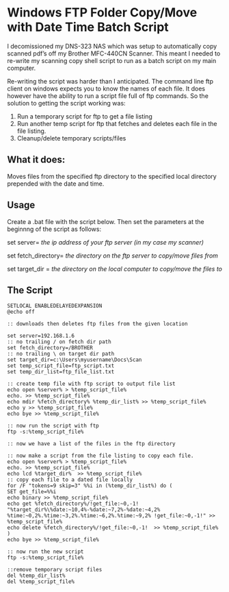# Windows FTP Folder Copy/Move with Date Time Batch Script

I decomissioned my DNS-323 NAS which was setup to automatically copy scanned pdf’s off my Brother MFC-440CN Scanner. This meant I needed to re-write my scanning copy shell script to run as a batch script on my main computer.


Re-writing the script was harder than I anticipated. The command line ftp client on windows expects you to know the names of each file. It does however have the ability to run a script file full of ftp commands. So the solution to getting the script working was:


1. Run a temporary script for ftp to get a file listing
2. Run another temp script for ftp that fetches and deletes each file in the file listing.
3. Cleanup/delete temporary scripts/files


## What it does:

Moves files from the specified ftp directory to the specified local directory prepended with the date and time.


## Usage

Create a .bat file with the script below. Then set the parameters at the beginnng of the script as follows:

set server= *the ip address of your ftp server (in my case my scanner)*

set fetch_directory= *the directory on the ftp server to copy/move files from*

set target_dir = *the directory on the local computer to copy/move the files to*


## The Script

```
SETLOCAL ENABLEDELAYEDEXPANSION
@echo off

:: downloads then deletes ftp files from the given location

set server=192.168.1.6
:: no trailing / on fetch dir path
set fetch_directory=/BROTHER
:: no trailing \ on target dir path
set target_dir=c:\Users\myusername\Docs\Scan
set temp_script_file=ftp_script.txt
set temp_dir_list=ftp_file_list.txt

:: create temp file with ftp script to output file list
echo open %server% > %temp_script_file%
echo. >> %temp_script_file%
echo mdir %fetch_directory% %temp_dir_list% >> %temp_script_file%
echo y >> %temp_script_file%
echo bye >> %temp_script_file%

:: now run the script with ftp
ftp -s:%temp_script_file%

:: now we have a list of the files in the ftp directory

:: now make a script from the file listing to copy each file.
echo open %server% > %temp_script_file%
echo. >> %temp_script_file%
echo lcd %target_dir%  >> %temp_script_file%
:: copy each file to a dated file locally
for /F "tokens=9 skip=3" %%i in (%temp_dir_list%) do (
SET get_file=%%i
echo binary >> %temp_script_file%
echo get %fetch_directory%/!get_file:~0,-1!  "%target_dir%\%date:~10,4%-%date:~7,2%-%date:~4,2% %time:~0,2%.%time:~3,2%.%time:~6,2%.%time:~9,2% !get_file:~0,-1!" >> %temp_script_file%
echo delete %fetch_directory%/!get_file:~0,-1!  >> %temp_script_file%
)
echo bye >> %temp_script_file%

:: now run the new script
ftp -s:%temp_script_file%

::remove temporary script files
del %temp_dir_list%
del %temp_script_file%
```
